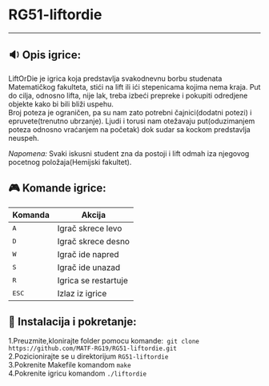 # RG51-liftordie
---

## :sound: Opis igrice:
LiftOrDie je igrica koja predstavlja svakodnevnu borbu studenata Matematičkog fakulteta, stići na lift ili ići stepenicama kojima nema kraja. Put do cilja, odnosno lifta, nije lak, treba izbeći prepreke i pokupiti odredjene objekte kako bi bili bliži uspehu.  
Broj poteza je ograničen, pa su nam zato potrebni čajnici(dodatni potezi) i epruvete(trenutno ubrzanje). Ljudi i torusi nam otežavaju put(oduzimanjem poteza odnosno vraćanjem na početak) dok sudar sa kockom predstavlja neuspeh.

<em>Napomena:</em> Svaki iskusni student zna da postoji i lift odmah iza njegovog pocetnog položaja(Hemijski fakultet).




## :video_game: Komande igrice:
|Komanda   | Akcija  |
|---     |---|
| <kbd>A</kbd>  |Igrač skrece levo   |
| <kbd>D</kbd>  |Igrač skrece desno  |
| <kbd>W</kbd>  |Igrač ide napred    | 
| <kbd>S</kbd>  |Igrač ide unazad    | 
| <kbd>R</kbd>  |Igrica se restartuje   |
| <kbd>ESC</kbd>|Izlaz iz igrice |




## :wrench: Instalacija i pokretanje:
1.Preuzmite,klonirajte folder pomocu komande:``` git clone https://github.com/MATF-RG19/RG51-liftordie.git```     
2.Pozicionirajte se u direktorijum ``RG51-liftordie ``   
3.Pokrenite Makefile komandom ```make```     
4.Pokrenite igricu komandom ``./liftordie``  

